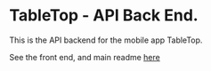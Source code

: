 # TableTop - API Back End.

This is the API backend for the mobile app TableTop.

See the front end, and main readme [here](https://github.com/pat-kelly/tableTop-front)